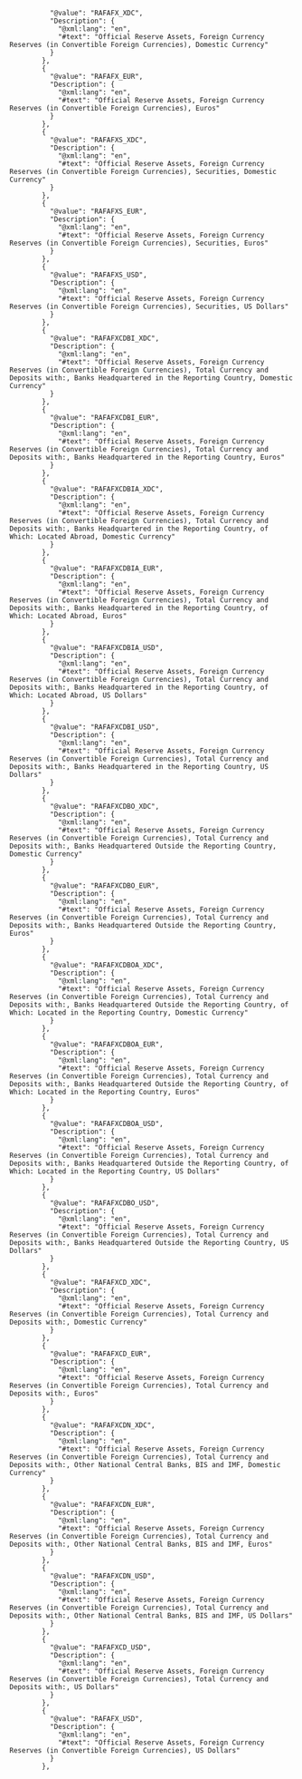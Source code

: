 
              "@value": "RAFAFX_XDC",
              "Description": {
                "@xml:lang": "en",
                "#text": "Official Reserve Assets, Foreign Currency Reserves (in Convertible Foreign Currencies), Domestic Currency"
              }
            },
            {
              "@value": "RAFAFX_EUR",
              "Description": {
                "@xml:lang": "en",
                "#text": "Official Reserve Assets, Foreign Currency Reserves (in Convertible Foreign Currencies), Euros"
              }
            },
            {
              "@value": "RAFAFXS_XDC",
              "Description": {
                "@xml:lang": "en",
                "#text": "Official Reserve Assets, Foreign Currency Reserves (in Convertible Foreign Currencies), Securities, Domestic Currency"
              }
            },
            {
              "@value": "RAFAFXS_EUR",
              "Description": {
                "@xml:lang": "en",
                "#text": "Official Reserve Assets, Foreign Currency Reserves (in Convertible Foreign Currencies), Securities, Euros"
              }
            },
            {
              "@value": "RAFAFXS_USD",
              "Description": {
                "@xml:lang": "en",
                "#text": "Official Reserve Assets, Foreign Currency Reserves (in Convertible Foreign Currencies), Securities, US Dollars"
              }
            },
            {
              "@value": "RAFAFXCDBI_XDC",
              "Description": {
                "@xml:lang": "en",
                "#text": "Official Reserve Assets, Foreign Currency Reserves (in Convertible Foreign Currencies), Total Currency and Deposits with:, Banks Headquartered in the Reporting Country, Domestic Currency"
              }
            },
            {
              "@value": "RAFAFXCDBI_EUR",
              "Description": {
                "@xml:lang": "en",
                "#text": "Official Reserve Assets, Foreign Currency Reserves (in Convertible Foreign Currencies), Total Currency and Deposits with:, Banks Headquartered in the Reporting Country, Euros"
              }
            },
            {
              "@value": "RAFAFXCDBIA_XDC",
              "Description": {
                "@xml:lang": "en",
                "#text": "Official Reserve Assets, Foreign Currency Reserves (in Convertible Foreign Currencies), Total Currency and Deposits with:, Banks Headquartered in the Reporting Country, of Which: Located Abroad, Domestic Currency"
              }
            },
            {
              "@value": "RAFAFXCDBIA_EUR",
              "Description": {
                "@xml:lang": "en",
                "#text": "Official Reserve Assets, Foreign Currency Reserves (in Convertible Foreign Currencies), Total Currency and Deposits with:, Banks Headquartered in the Reporting Country, of Which: Located Abroad, Euros"
              }
            },
            {
              "@value": "RAFAFXCDBIA_USD",
              "Description": {
                "@xml:lang": "en",
                "#text": "Official Reserve Assets, Foreign Currency Reserves (in Convertible Foreign Currencies), Total Currency and Deposits with:, Banks Headquartered in the Reporting Country, of Which: Located Abroad, US Dollars"
              }
            },
            {
              "@value": "RAFAFXCDBI_USD",
              "Description": {
                "@xml:lang": "en",
                "#text": "Official Reserve Assets, Foreign Currency Reserves (in Convertible Foreign Currencies), Total Currency and Deposits with:, Banks Headquartered in the Reporting Country, US Dollars"
              }
            },
            {
              "@value": "RAFAFXCDBO_XDC",
              "Description": {
                "@xml:lang": "en",
                "#text": "Official Reserve Assets, Foreign Currency Reserves (in Convertible Foreign Currencies), Total Currency and Deposits with:, Banks Headquartered Outside the Reporting Country, Domestic Currency"
              }
            },
            {
              "@value": "RAFAFXCDBO_EUR",
              "Description": {
                "@xml:lang": "en",
                "#text": "Official Reserve Assets, Foreign Currency Reserves (in Convertible Foreign Currencies), Total Currency and Deposits with:, Banks Headquartered Outside the Reporting Country, Euros"
              }
            },
            {
              "@value": "RAFAFXCDBOA_XDC",
              "Description": {
                "@xml:lang": "en",
                "#text": "Official Reserve Assets, Foreign Currency Reserves (in Convertible Foreign Currencies), Total Currency and Deposits with:, Banks Headquartered Outside the Reporting Country, of Which: Located in the Reporting Country, Domestic Currency"
              }
            },
            {
              "@value": "RAFAFXCDBOA_EUR",
              "Description": {
                "@xml:lang": "en",
                "#text": "Official Reserve Assets, Foreign Currency Reserves (in Convertible Foreign Currencies), Total Currency and Deposits with:, Banks Headquartered Outside the Reporting Country, of Which: Located in the Reporting Country, Euros"
              }
            },
            {
              "@value": "RAFAFXCDBOA_USD",
              "Description": {
                "@xml:lang": "en",
                "#text": "Official Reserve Assets, Foreign Currency Reserves (in Convertible Foreign Currencies), Total Currency and Deposits with:, Banks Headquartered Outside the Reporting Country, of Which: Located in the Reporting Country, US Dollars"
              }
            },
            {
              "@value": "RAFAFXCDBO_USD",
              "Description": {
                "@xml:lang": "en",
                "#text": "Official Reserve Assets, Foreign Currency Reserves (in Convertible Foreign Currencies), Total Currency and Deposits with:, Banks Headquartered Outside the Reporting Country, US Dollars"
              }
            },
            {
              "@value": "RAFAFXCD_XDC",
              "Description": {
                "@xml:lang": "en",
                "#text": "Official Reserve Assets, Foreign Currency Reserves (in Convertible Foreign Currencies), Total Currency and Deposits with:, Domestic Currency"
              }
            },
            {
              "@value": "RAFAFXCD_EUR",
              "Description": {
                "@xml:lang": "en",
                "#text": "Official Reserve Assets, Foreign Currency Reserves (in Convertible Foreign Currencies), Total Currency and Deposits with:, Euros"
              }
            },
            {
              "@value": "RAFAFXCDN_XDC",
              "Description": {
                "@xml:lang": "en",
                "#text": "Official Reserve Assets, Foreign Currency Reserves (in Convertible Foreign Currencies), Total Currency and Deposits with:, Other National Central Banks, BIS and IMF, Domestic Currency"
              }
            },
            {
              "@value": "RAFAFXCDN_EUR",
              "Description": {
                "@xml:lang": "en",
                "#text": "Official Reserve Assets, Foreign Currency Reserves (in Convertible Foreign Currencies), Total Currency and Deposits with:, Other National Central Banks, BIS and IMF, Euros"
              }
            },
            {
              "@value": "RAFAFXCDN_USD",
              "Description": {
                "@xml:lang": "en",
                "#text": "Official Reserve Assets, Foreign Currency Reserves (in Convertible Foreign Currencies), Total Currency and Deposits with:, Other National Central Banks, BIS and IMF, US Dollars"
              }
            },
            {
              "@value": "RAFAFXCD_USD",
              "Description": {
                "@xml:lang": "en",
                "#text": "Official Reserve Assets, Foreign Currency Reserves (in Convertible Foreign Currencies), Total Currency and Deposits with:, US Dollars"
              }
            },
            {
              "@value": "RAFAFX_USD",
              "Description": {
                "@xml:lang": "en",
                "#text": "Official Reserve Assets, Foreign Currency Reserves (in Convertible Foreign Currencies), US Dollars"
              }
            },